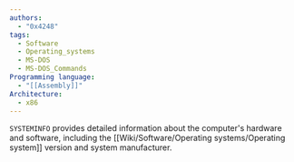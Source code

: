```yaml
---
authors: 
  - "0x4248"
tags:
  - Software
  - Operating_systems
  - MS-DOS
  - MS-DOS_Commands
Programming language:
  - "[[Assembly]]"
Architecture:
  - x86
---
```

`SYSTEMINFO` provides detailed information about the computer's hardware and software, including the [[Wiki/Software/Operating systems/Operating system]] version and system manufacturer.